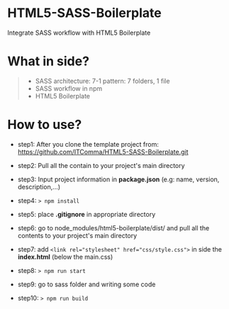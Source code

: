 # HTML5-SASS-Boilerplate
Integrate SASS workflow with HTML5 Boilerplate

# What in side?
> - SASS architecture: 7-1 pattern: 7 folders, 1 file
> - SASS workflow in npm
> - HTML5 Boilerplate

# How to use?

- step1: After you clone the template project from: https://github.com/ITComma/HTML5-SASS-Boilerplate.git

- step2: Pull all the contain to your project's main directory

- step3: Input project information in **package.json** (e.g: name, version, description,...)

- step4: ```> npm install```

- step5: place **.gitignore** in appropriate directory

- step6: go to node_modules/html5-boilerplate/dist/ and pull all the contents to your project's main directory

- step7: add ```<link rel="stylesheet" href="css/style.css">``` in side the **index.html** (below the main.css)

- step8: ```> npm run start```

- step9: go to sass folder and writing some code

- step10: ```> npm run build```

